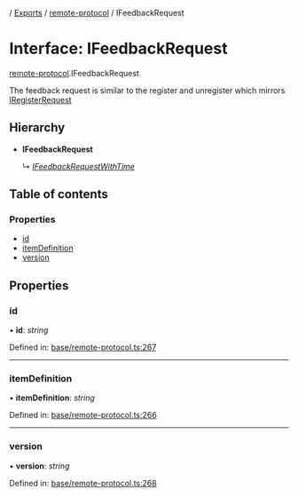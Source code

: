 [](../README.md) / [Exports](../modules.md) / [remote-protocol](../modules/remote_protocol.md) / IFeedbackRequest

# Interface: IFeedbackRequest

[remote-protocol](../modules/remote_protocol.md).IFeedbackRequest

The feedback request is similar to the register and unregister
which mirrors [IRegisterRequest](remote_protocol.iregisterrequest.md)

## Hierarchy

* **IFeedbackRequest**

  ↳ [*IFeedbackRequestWithTime*](client_internal_testing.ifeedbackrequestwithtime.md)

## Table of contents

### Properties

- [id](remote_protocol.ifeedbackrequest.md#id)
- [itemDefinition](remote_protocol.ifeedbackrequest.md#itemdefinition)
- [version](remote_protocol.ifeedbackrequest.md#version)

## Properties

### id

• **id**: *string*

Defined in: [base/remote-protocol.ts:267](https://github.com/onzag/itemize/blob/0569bdf2/base/remote-protocol.ts#L267)

___

### itemDefinition

• **itemDefinition**: *string*

Defined in: [base/remote-protocol.ts:266](https://github.com/onzag/itemize/blob/0569bdf2/base/remote-protocol.ts#L266)

___

### version

• **version**: *string*

Defined in: [base/remote-protocol.ts:268](https://github.com/onzag/itemize/blob/0569bdf2/base/remote-protocol.ts#L268)
